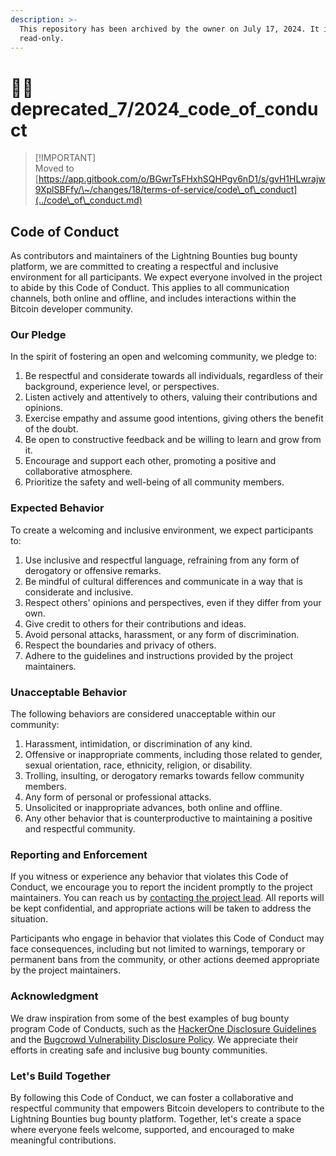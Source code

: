 ```yaml
---
description: >-
  This repository has been archived by the owner on July 17, 2024. It is now
  read-only.
---
```


# 👮‍♀️ deprecated\_7/2024\_code\_of\_conduct

> \[!IMPORTANT]\
> Moved to [https://app.gitbook.com/o/BGwrTsFHxhSQHPgv6nD1/s/gvH1HLwrajw9XplSBFfy/\~/changes/18/terms-of-service/code\_of\_conduct](../code\_of\_conduct.md)

## Code of Conduct

As contributors and maintainers of the Lightning Bounties bug bounty platform, we are committed to creating a respectful and inclusive environment for all participants. We expect everyone involved in the project to abide by this Code of Conduct. This applies to all communication channels, both online and offline, and includes interactions within the Bitcoin developer community.

### Our Pledge

In the spirit of fostering an open and welcoming community, we pledge to:

1. Be respectful and considerate towards all individuals, regardless of their background, experience level, or perspectives.
2. Listen actively and attentively to others, valuing their contributions and opinions.
3. Exercise empathy and assume good intentions, giving others the benefit of the doubt.
4. Be open to constructive feedback and be willing to learn and grow from it.
5. Encourage and support each other, promoting a positive and collaborative atmosphere.
6. Prioritize the safety and well-being of all community members.

### Expected Behavior

To create a welcoming and inclusive environment, we expect participants to:

1. Use inclusive and respectful language, refraining from any form of derogatory or offensive remarks.
2. Be mindful of cultural differences and communicate in a way that is considerate and inclusive.
3. Respect others' opinions and perspectives, even if they differ from your own.
4. Give credit to others for their contributions and ideas.
5. Avoid personal attacks, harassment, or any form of discrimination.
6. Respect the boundaries and privacy of others.
7. Adhere to the guidelines and instructions provided by the project maintainers.

### Unacceptable Behavior

The following behaviors are considered unacceptable within our community:

1. Harassment, intimidation, or discrimination of any kind.
2. Offensive or inappropriate comments, including those related to gender, sexual orientation, race, ethnicity, religion, or disability.
3. Trolling, insulting, or derogatory remarks towards fellow community members.
4. Any form of personal or professional attacks.
5. Unsolicited or inappropriate advances, both online and offline.
6. Any other behavior that is counterproductive to maintaining a positive and respectful community.

### Reporting and Enforcement

If you witness or experience any behavior that violates this Code of Conduct, we encourage you to report the incident promptly to the project maintainers. You can reach us by [contacting the project lead](https://app.gitbook.com/u/uQ603sABrGX6UE0M2d9Mwqde4Ky1). All reports will be kept confidential, and appropriate actions will be taken to address the situation.

Participants who engage in behavior that violates this Code of Conduct may face consequences, including but not limited to warnings, temporary or permanent bans from the community, or other actions deemed appropriate by the project maintainers.

### Acknowledgment

We draw inspiration from some of the best examples of bug bounty program Code of Conducts, such as the [HackerOne Disclosure Guidelines](https://www.hackerone.com/disclosure-guidelines) and the [Bugcrowd Vulnerability Disclosure Policy](https://www.bugcrowd.com/vulnerability-disclosure-policy/). We appreciate their efforts in creating safe and inclusive bug bounty communities.

### Let's Build Together

By following this Code of Conduct, we can foster a collaborative and respectful community that empowers Bitcoin developers to contribute to the Lightning Bounties bug bounty platform. Together, let's create a space where everyone feels welcome, supported, and encouraged to make meaningful contributions.
